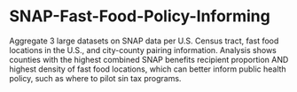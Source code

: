 # SNAP-Fast-Food-Policy-Informing
Aggregate 3 large datasets on SNAP data per U.S. Census tract, fast food locations in the U.S., and city-county pairing information. Analysis shows counties with the highest combined SNAP benefits recipient proportion AND highest density of fast food locations, which can better inform public health policy, such as where to pilot sin tax programs.
